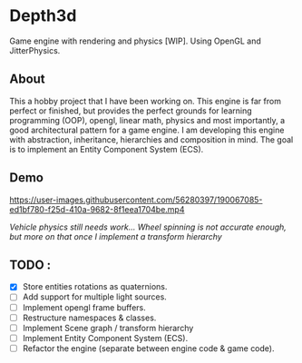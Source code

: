 # Depth3d
Game engine with rendering and physics [WIP]. Using OpenGL and JitterPhysics.

## About
This a hobby project that I have been working on. This engine is far from perfect or finished, but provides the perfect grounds for learning programming (OOP), opengl, linear math, physics and 
most importantly, a good architectural pattern for a game engine. I am developing this engine with abstraction, inheritance, hierarchies and composition in mind. The goal is to implement an Entity Component System (ECS).

## Demo
https://user-images.githubusercontent.com/56280397/190067085-ed1bf780-f25d-410a-9682-8f1eea1704be.mp4



*Vehicle physics still needs work... Wheel spinning is not accurate enough, but more on that once I implement a transform hierarchy*

## TODO :
+ [x] Store entities rotations as quaternions.
+ [ ] Add support for multiple light sources.
+ [ ] Implement opengl frame buffers.
+ [ ] Restructure namespaces & classes.
+ [ ] Implement Scene graph / transform hierarchy
+ [ ] Implement Entity Component System (ECS).
+ [ ] Refactor the engine (separate between engine code & game code).
